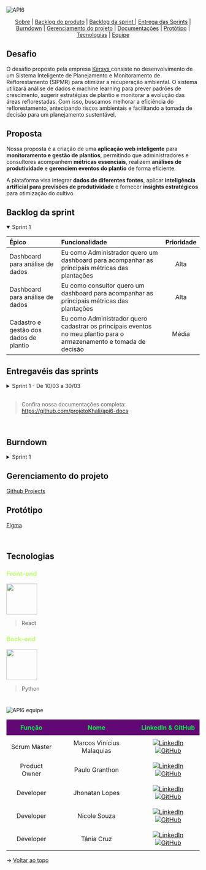 <br id="topo">

![API6](https://github.com/user-attachments/assets/a9f5c228-61f2-4c7e-834c-c37635a21f42)


<p align="center">
    <a href="#sobre">Sobre</a> |
    <a href="#backlogproduto">Backlog do produto</a>  |
    <a href="#backlogsprint">Backlog da sprint </a> |
    <a href="#entrega">Entrega das Sprints</a>  |
    <a href="#burndown">Burndown</a>  |
    <a href="#gerenciamento">Gerenciamento do projeto</a>  |
    <a href="#documentacoes">Documentações</a>  |
    <a href="#prototipo">Protótipo</a>     |
    <a href="#tecnologias">Tecnologias</a>  |
    <a href="#equipe">Equipe</a>        
</p>

<span id="sobre">

## Desafio

O desafio proposto pela empresa <a href="https://www.kersys.com.br/"> Kersys </a> consiste no desenvolvimento de um Sistema Inteligente de Planejamento e Monitoramento de Reflorestamento (SIPMR) para otimizar a recuperação ambiental. O sistema utilizará análise de dados e machine learning para prever padrões de crescimento, sugerir estratégias de plantio e monitorar a evolução das áreas reflorestadas. Com isso, buscamos melhorar a eficiência do reflorestamento, antecipando riscos ambientais e facilitando a tomada de decisão para um planejamento sustentável.

## Proposta

Nossa proposta é a criação de uma **aplicação web inteligente** para **monitoramento e gestão de plantios**, permitindo que administradores e consultores acompanhem **métricas essenciais**, realizem **análises de produtividade** e **gerenciem eventos do plantio** de forma eficiente.  

A plataforma visa integrar **dados de diferentes fontes**, aplicar **inteligência artificial para previsões de produtividade** e fornecer **insights estratégicos** para otimização do cultivo.


</details>

<span id="backlogsprint">
    
## Backlog da sprint

<details open>
<summary>Sprint 1 </summary>


| **Épico** | **Funcionalidade** | **Prioridade** |
| :-------- | :-------- | :-----------: |
| Dashboard para análise de dados | Eu como Administrador quero um dashboard para acompanhar as principais métricas das plantações | Alta       |
| Dashboard para análise de dados | Eu como consultor quero um dashboard para acompanhar as principais métricas das plantações | Alta       |
| Cadastro e gestão dos dados de plantio | Eu como Administrador quero cadastrar os principais eventos no meu plantio para o armazenamento e tomada de decisão | Média      |
</details>

<span id="entrega">

## Entregavéis das sprints

<details>

<summary>Sprint 1 - De 10/03 a 30/03 </summary>
</br>
Nesta sprint, serão entregues as seguintes funcionalidades:

## 📊 Dashboard de Métricas  
Desenvolvimento de um painel para acompanhamento das principais métricas do plantio, incluindo:  
- **Número total de espécies cadastradas**  
- **Número total de lotes cadastrados**  
- **Número total de plantios registrados**  
- **Quantidade produzida ao longo do tempo**, conforme a unidade de medida cadastrada  
- **Proporção de eficiência no plantio**, analisada por espécie e lote  
- **Distribuição do uso de insumos**, incluindo:  
  - Tipos de **irrigação** utilizados  
  - Tipos de **adubo** aplicados  
  - Tipos de **pragas** identificadas  

## 📅 Gestão de Eventos  
Implementação de uma interface para gerenciamento dos eventos do plantio, permitindo:  
- **Cadastro de novos eventos**, com todas as informações necessárias  
- **Atualização de eventos existentes**  
- **Visualização dos eventos cadastrados**, com dados detalhados de cada ação registrada  

Esses entregáveis garantirão que os usuários tenham uma visão detalhada dos dados e possam gerenciar o plantio com mais eficiência. 

</details>

<br>

>Confira nossa documentações completa: https://github.com/projetoKhali/api6-docs
<br>

<span id="burndown">

## Burndown

<details>
<summary> Sprint 1 </summary>
    


</details>



<span id="gerenciamento">

## Gerenciamento do projeto 

<a href="">Github Projects</a>


<span id="prototipo">

## Protótipo

<a href="">Figma</a>

<span id="tecnologias">

</br>

## Tecnologias

<h3 style="color: #C1FF72  "> Front-end </h3>

<img height= 80 src="https://cdn.jsdelivr.net/gh/devicons/devicon@latest/icons/react/react-original.svg" />

> React
          
<h3 style="color: #C1FF72  "> Back-end </h3>


<img width= 80 src="https://cdn.jsdelivr.net/gh/devicons/devicon@latest/icons/python/python-original.svg" />
          

> Python         
          

#


<span id="equipe">


![API6 equipe](https://github.com/user-attachments/assets/5bb59915-c8c6-4d2f-96f4-ff4d2a9e15d6)


<table style="width:100%; border-collapse: collapse;">
    <tr style="background-color: #620874; color: #06EF47;">
        <th style="text-align: center; text-align: center; padding: 10px;">Função</th>
        <th style="text-align: center; text-align: center; padding: 10px;">Nome</th>
        <th style="text-align: center; text-align: center; padding: 10px;">LinkedIn & GitHub</th>
    </tr>
   <tr>
        <td style="text-align: center; padding: 10px;">Scrum Master</td>
        <td style="text-align: center; text-align: center; padding: 10px;">Marcos Vinícius Malaquias</td>
        <td style="text-align: center; text-align: center; padding: 10px;">
            <a href="https://www.linkedin.com/in/marcos-malaquias/"><img src="https://img.shields.io/badge/-Linkedin-blue?style=flat-square&logo=Linkedin&logoColor=white" alt="LinkedIn"></a>
            <a href="https://github.com/Incivius"><img src="https://img.shields.io/badge/-GitHub-111217?style=flat-square&logo=github&logoColor=white" alt="GitHub"></a>
        </td>
    </tr>
    <tr>
        <td style="text-align: center; text-align: center; padding: 10px;">Product Owner</td>
        <td style="text-align: center; text-align: center; padding: 10px;">Paulo Granthon</td>
        <td style="text-align: center; text-align: center; padding: 10px;">
            <a href="https://www.linkedin.com/in/paulo-granthon/"><img src="https://img.shields.io/badge/-Linkedin-blue?style=flat-square&logo=Linkedin&logoColor=white" alt="LinkedIn"></a>
            <a href="https://github.com/paulo-granthon"><img src="https://img.shields.io/badge/-GitHub-111217?style=flat-square&logo=github&logoColor=white" alt="GitHub"></a>
        </td>
    </tr>
    <tr>
        <td style="text-align: center; text-align: center; padding: 10px;">Developer</td>
        <td style="text-align: center; text-align: center; padding: 10px;">Jhonatan Lopes</td>
        <td style="text-align: center; text-align: center; padding: 10px;">
            <a href="https://www.linkedin.com/in/jhonatan-o-lopes/"><img src="https://img.shields.io/badge/-Linkedin-blue?style=flat-square&logo=Linkedin&logoColor=white" alt="LinkedIn"></a>
            <a href="https://github.com/JhonatanLop"><img src="https://img.shields.io/badge/-GitHub-111217?style=flat-square&logo=github&logoColor=white" alt="GitHub"></a>
        </td>
    </tr>
    <tr>
        <td style="text-align: center; text-align: center; padding: 10px;">Developer</td>
        <td style="text-align: center; padding: 10px;">Nicole Souza</td>
        <td style="text-align: center; padding: 10px;">
            <a href="https://www.linkedin.com/in/nicolem-souza/"><img src="https://img.shields.io/badge/-Linkedin-blue?style=flat-square&logo=Linkedin&logoColor=white" alt="LinkedIn"></a>
            <a href="https://github.com/NicSouza"><img src="https://img.shields.io/badge/-GitHub-111217?style=flat-square&logo=github&logoColor=white" alt="GitHub"></a>
        </td>
    </tr>
    <tr>
        <td style="text-align: center; padding: 10px;">Developer</td>
        <td style="text-align: center; padding: 10px;">Tânia Cruz</td>
        <td style="text-align: center; padding: 10px;">
            <a href="https://www.linkedin.com/in/tânia-cruz-30ab5812a/"><img src="https://img.shields.io/badge/-Linkedin-blue?style=flat-square&logo=Linkedin&logoColor=white" alt="LinkedIn"></a>
            <a href="https://github.com/taniacruzz"><img src="https://img.shields.io/badge/-GitHub-111217?style=flat-square&logo=github&logoColor=white" alt="GitHub"></a>
        </td>
    </tr>
</table>



→ [Voltar ao topo](#topo)
